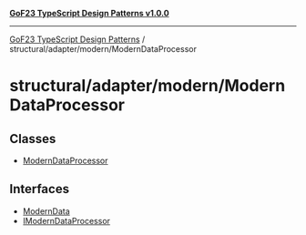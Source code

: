 [**GoF23 TypeScript Design Patterns v1.0.0**](../../../../README.md)

***

[GoF23 TypeScript Design Patterns](../../../../README.md) / structural/adapter/modern/ModernDataProcessor

# structural/adapter/modern/ModernDataProcessor

## Classes

- [ModernDataProcessor](classes/ModernDataProcessor.md)

## Interfaces

- [ModernData](interfaces/ModernData.md)
- [IModernDataProcessor](interfaces/IModernDataProcessor.md)
